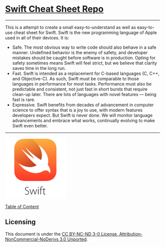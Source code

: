 [Swift Cheat Sheet Repo](http://zawiki.praxis-arbor.ch/doku.php/tschinz:swift)
================================

---

This is a attempt to create a small easy-to-understand as well as easy-to-use cheat sheet for Swift. Swift is the new programming language of Apple used in all of their devices. 
It is:

- Safe. The most obvious way to write code should also behave in a safe manner. Undefined behavior is the enemy of safety, and developer mistakes should be caught before software is in production. Opting for safety sometimes means Swift will feel strict, but we believe that clarity saves time in the long run.
- Fast. Swift is intended as a replacement for C-based languages (C, C++, and Objective-C). As such, Swift must be comparable to those languages in performance for most tasks. Performance must also be predictable and consistent, not just fast in short bursts that require clean-up later. There are lots of languages with novel features — being fast is rare.
- Expressive. Swift benefits from decades of advancement in computer science to offer syntax that is a joy to use, with modern features developers expect. But Swift is never done. We will monitor language advancements and embrace what works, continually evolving to make Swift even better.

---

![Swift Icon](swift.png)

[Table of Content](summary.md)

Licensing
---
This document is under the [CC BY-NC-ND 3-0 License, Attribution-NonCommercial-NoDerivs 3.0 Unported](http://creativecommons.org/licenses/by-nc-nd/3.0/).

